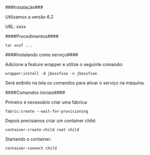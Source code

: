 ###Instalação###

Utilizamos a versão 6.2

URL: xxxx

####Procedimentos####

```
tar xvzf ...
```

####Instalando como serviço####

Adicione a feature wrapper e utilize o seguinte comando:

```wrapper:install -d jbossfuse -n jbossfuse```

Será exibido na tela os comandos para ativar o serviço na máquina.


####Comandos iniciais####

Primeiro é necessário criar uma fábrica:

```fabric:create --wait-for-provisioning```

Depois precisamos criar um container child:

```container-create-child root child```

Startando o container:

```container-connect child```
